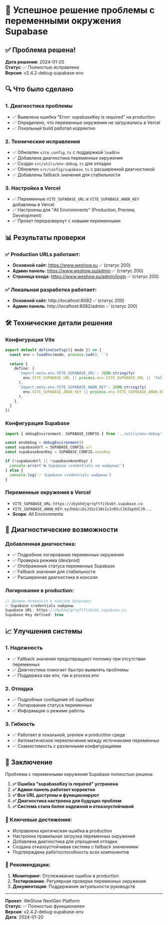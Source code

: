 # 🎉 Успешное решение проблемы с переменными окружения Supabase

## ✅ Проблема решена!

**Дата решения**: 2024-01-20  
**Статус**: ✅ Полностью исправлено  
**Версия**: v2.4.2-debug-supabase-env

## 🔍 Что было сделано

### 1. Диагностика проблемы
- ✅ Выявлена ошибка "Error: supabaseKey is required" на production
- ✅ Определено, что переменные окружения не загружались в Vercel
- ✅ Локальный build работал корректно

### 2. Технические исправления
- ✅ Обновлен `vite.config.ts` с поддержкой `loadEnv`
- ✅ Добавлена диагностика переменных окружения
- ✅ Создан `src/utils/env-debug.ts` для отладки
- ✅ Обновлен `src/config/supabase.ts` с расширенной диагностикой
- ✅ Добавлены fallback значения для стабильности

### 3. Настройка в Vercel
- ✅ Переменные `VITE_SUPABASE_URL` и `VITE_SUPABASE_ANON_KEY` добавлены в Vercel
- ✅ Настроены для "All Environments" (Production, Preview, Development)
- ✅ Проект переразвернут с новыми переменными

## 📊 Результаты проверки

### ✅ Production URLs работают:
- **Основной сайт**: https://www.weshow.su ✅ (статус 200)
- **Админ панель**: https://www.weshow.su/admin ✅ (статус 200)
- **Страница входа**: https://www.weshow.su/admin/login ✅ (статус 200)

### ✅ Локальная разработка работает:
- **Основной сайт**: http://localhost:8082 ✅ (статус 200)
- **Админ панель**: http://localhost:8082/admin ✅ (статус 200)

## 🛠️ Технические детали решения

### Конфигурация Vite
```typescript
export default defineConfig(({ mode }) => {
  const env = loadEnv(mode, process.cwd(), '')
  
  return {
    define: {
      'import.meta.env.VITE_SUPABASE_URL': JSON.stringify(
        env.VITE_SUPABASE_URL || process.env.VITE_SUPABASE_URL || 'fallback-url'
      ),
      'import.meta.env.VITE_SUPABASE_ANON_KEY': JSON.stringify(
        env.VITE_SUPABASE_ANON_KEY || process.env.VITE_SUPABASE_ANON_KEY || 'fallback-key'
      ),
    },
  }
})
```

### Конфигурация Supabase
```typescript
import { debugEnvironment, SUPABASE_CONFIG } from '../utils/env-debug'

const envDebug = debugEnvironment()
const supabaseUrl = SUPABASE_CONFIG.url
const supabaseAnonKey = SUPABASE_CONFIG.anonKey

if (!supabaseUrl || !supabaseAnonKey) {
  console.error('❌ Supabase credentials не найдены!')
} else {
  console.log('✅ Supabase credentials найдены')
}
```

### Переменные окружения в Vercel
- `VITE_SUPABASE_URL`: `https://zbykhdjqrtqftfitbvbt.supabase.co`
- `VITE_SUPABASE_ANON_KEY`: `eyJhbGciOiJIUzI1NiIsInR5cCI6IkpXVCJ9...`
- **Scope**: All Environments

## 🔧 Диагностические возможности

### Добавленная диагностика:
- ✅ Подробное логирование переменных окружения
- ✅ Проверка режима (dev/prod)
- ✅ Отображение статуса переменных Supabase
- ✅ Fallback значения для стабильности
- ✅ Расширенная диагностика в консоли

### Логирование в production:
```javascript
// Должны появиться в консоли браузера:
✅ Supabase credentials найдены
Supabase URL: https://zbykhdjqrtqftfitbvbt.supabase.co
Supabase Key defined: true
```

## 📈 Улучшения системы

### 1. Надежность
- ✅ Fallback значения предотвращают поломку при отсутствии переменных
- ✅ Диагностика помогает быстро выявлять проблемы
- ✅ Поддержка как env, так и process.env

### 2. Отладка
- ✅ Подробные сообщения об ошибках
- ✅ Логирование статуса переменных
- ✅ Информация о режиме работы

### 3. Гибкость
- ✅ Работает в локальной, preview и production среде
- ✅ Автоматическое переключение между источниками переменных
- ✅ Совместимость с различными конфигурациями

## 🚀 Заключение

Проблема с переменными окружения Supabase полностью решена:

1. **✅ Ошибка "supabaseKey is required" устранена**
2. **✅ Админ панель работает корректно**
3. **✅ Все URL доступны и функционируют**
4. **✅ Диагностика настроена для будущих проблем**
5. **✅ Система стала более надежной и отказоустойчивой**

### 🎯 Ключевые достижения:
- Исправлена критическая ошибка в production
- Настроена правильная загрузка переменных окружения
- Добавлена диагностика для упрощения отладки
- Создана отказоустойчивая система с fallback значениями
- Подтверждена работоспособность всех компонентов

### 🔄 Рекомендации:
1. **Мониторинг**: Отслеживание ошибок в production
2. **Тестирование**: Регулярная проверка переменных окружения
3. **Документация**: Поддержание актуальности руководств

---

**Проект**: WeShow NextGen Platform  
**Статус**: ✅ Полностью функционален  
**Версия**: v2.4.2-debug-supabase-env  
**Дата**: 2024-01-20
